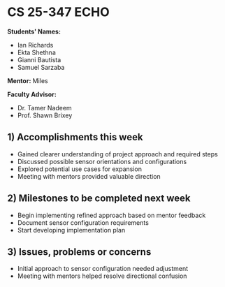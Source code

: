 # CS 25-347 ECHO

**Students' Names:**

- Ian Richards
- Ekta Shethna
- Gianni Bautista
- Samuel Sarzaba

**Mentor:** Miles

**Faculty Advisor:**

- Dr. Tamer Nadeem
- Prof. Shawn Brixey

## 1) Accomplishments this week

- Gained clearer understanding of project approach and required steps
- Discussed possible sensor orientations and configurations
- Explored potential use cases for expansion
- Meeting with mentors provided valuable direction

## 2) Milestones to be completed next week

- Begin implementing refined approach based on mentor feedback
- Document sensor configuration requirements
- Start developing implementation plan

## 3) Issues, problems or concerns

- Initial approach to sensor configuration needed adjustment
- Meeting with mentors helped resolve directional confusion
